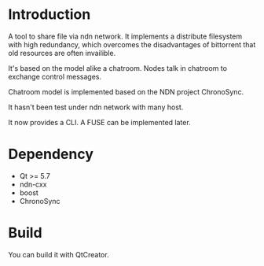 # Introduction
A tool to share file via ndn network. It implements a distribute filesystem with high redundancy, which overcomes the disadvantages of bittorrent that old resources are often invailible.

It's based on the model alike a chatroom. Nodes talk in chatroom to exchange control messages.

Chatroom model is implemented based on the NDN project ChronoSync.

It hasn't been test under ndn network with many host.

It now provides a CLI. A FUSE can be implemented later.

# Dependency
- Qt >= 5.7
- ndn-cxx
- boost
- ChronoSync

# Build
You can build it with QtCreator.

